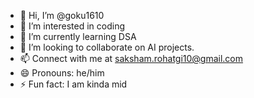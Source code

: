 - 👋 Hi, I’m @goku1610
- 👀 I’m interested in coding
- 🌱 I’m currently learning DSA
- 💞️ I’m looking to collaborate on AI projects.
- 📫 Connect with me at saksham.rohatgi10@gmail.com
- 😄 Pronouns: he/him
- ⚡ Fun fact: I am kinda mid

<!---
goku1610/goku1610 is a ✨ special ✨ repository because its `README.md` (this file) appears on your GitHub profile.
You can click the Preview link to take a look at your changes.
--->
